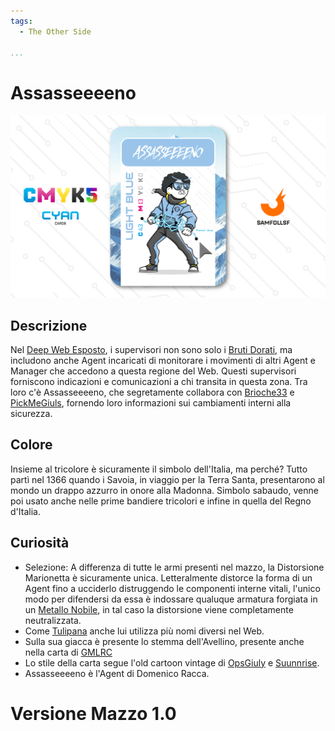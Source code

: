 ```yaml
---
tags:
  - The Other Side

...
```


# Assasseeeeno

![assasseeeeno](../eg/C/assasseeeeno.jpg)

## Descrizione

Nel [Deep Web Esposto](../Remix/deep.md), i supervisori non sono solo i [Bruti Dorati](../Remix/metal.md), ma includono anche Agent incaricati di monitorare i movimenti di altri Agent e Manager che accedono a questa regione del Web. Questi supervisori forniscono indicazioni e comunicazioni a chi transita in questa zona. Tra loro c'è Assasseeeeno, che segretamente collabora con [Brioche33](../Magenta/brioche33.md) e [PickMeGiuls](../Ciano/pickmegiuls.md), fornendo loro informazioni sui cambiamenti interni alla sicurezza.

## Colore

Insieme al tricolore è sicuramente il simbolo dell'Italia, ma perché? Tutto partì nel 1366 quando i Savoia, in viaggio per la Terra Santa, presentarono al mondo un drappo azzurro in onore alla Madonna. Simbolo sabaudo, venne poi usato anche nelle prime bandiere tricolori e infine in quella del Regno d'Italia.

## Curiosità

- Selezione: A differenza di tutte le armi presenti nel mazzo, la Distorsione Marionetta è sicuramente unica. Letteralmente distorce la forma di un Agent fino a ucciderlo distruggendo le componenti interne vitali, l'unico modo per difendersi da essa è indossare qualuque armatura forgiata in un [Metallo Nobile](../Remix/metal.md), in tal caso la distorsione viene completamente neutralizzata.
- Come [Tulipana](../Giallo/del.md) anche lui utilizza più nomi diversi nel Web.
- Sulla sua giacca è presente lo stemma dell'Avellino, presente anche nella carta di [GMLRC](../Giallo/gmlrc.md)
- Lo stile della carta segue l'old cartoon vintage di [OpsGiuly](../Nero/opsgiuly.md) e [Suunnrise](../Nero/suunnrise.md).
- Assasseeeeno è l'Agent di Domenico Racca.

# Versione Mazzo 1.0